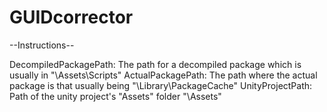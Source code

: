 # GUIDcorrector

--Instructions--

DecompiledPackagePath: The path for a decompiled package which is usually in "\Assets\Scripts\"
ActualPackagePath: The path where the actual package is that usually being "\Library\PackageCache\"
UnityProjectPath: Path of the unity project's "Assets" folder "\Assets\"
 
